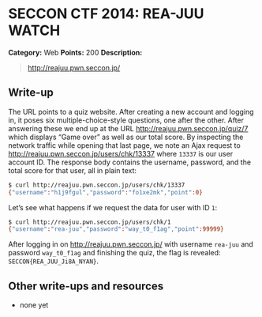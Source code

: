 # SECCON CTF 2014: REA-JUU WATCH

**Category:** Web
**Points:** 200
**Description:**

> <http://reajuu.pwn.seccon.jp/>

## Write-up

The URL points to a quiz website. After creating a new account and logging in, it poses six multiple-choice-style questions, one after the other. After answering these we end up at the URL <http://reajuu.pwn.seccon.jp/quiz/7> which displays “Game over” as well as our total score. By inspecting the network traffic while opening that last page, we note an Ajax request to <http://reajuu.pwn.seccon.jp/users/chk/13337> where `13337` is our user account ID. The response body contains the username, password, and the total score for that user, all in plain text:

```bash
$ curl http://reajuu.pwn.seccon.jp/users/chk/13337
{"username":"h1j9fgul","password":"fo1xe2mk","point":0}
```

Let’s see what happens if we request the data for user with ID `1`:

```bash
$ curl http://reajuu.pwn.seccon.jp/users/chk/1
{"username":"rea-juu","password":"way_t0_f1ag","point":99999}
```

After logging in on <http://reajuu.pwn.seccon.jp/> with username `rea-juu` and password `way_t0_f1ag` and finishing the quiz, the flag is revealed: `SECCON{REA_JUU_Ji8A_NYAN}`.

## Other write-ups and resources

* none yet
